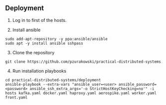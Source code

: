 ## Deployment

1. Log in to first of the hosts.

2. Install ansible
```
sudo add-apt-repository -y ppa:ansible/ansible
sudo apt -y install ansible sshpass
```

3. Clone the repository
```
git clone https://github.com/pzurakowski/practical-distributed-systems
```

4. Run installation playbooks
```
cd practical-distributed-systems/deployment
ansible-playbook --extra-vars "ansible_user=<user> ansible_password=<password> ansible_ssh_extra_args='-o StrictHostKeyChecking=no'" -i hosts kafka.yaml docker.yaml haproxy.yaml aerospike.yaml worker.yaml front.yaml
```